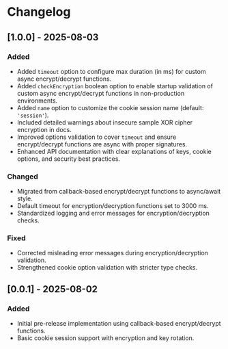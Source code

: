 # Changelog

<!-- ## [Unreleased]
### Added
- Placeholder for upcoming features or fixes. -->

## [1.0.0] - 2025-08-03

### Added
- Added `timeout` option to configure max duration (in ms) for custom async encrypt/decrypt functions.
- Added `checkEncryption` boolean option to enable startup validation of custom async encrypt/decrypt functions in non-production environments.
- Added `name` option to customize the cookie session name (default: `'session'`).
- Included detailed warnings about insecure sample XOR cipher encryption in docs.
- Improved options validation to cover `timeout` and ensure encrypt/decrypt functions are async with proper signatures.
- Enhanced API documentation with clear explanations of keys, cookie options, and security best practices.

### Changed
- Migrated from callback-based encrypt/decrypt functions to async/await style.
- Default timeout for encryption/decryption functions set to 3000 ms.
- Standardized logging and error messages for encryption/decryption checks.

### Fixed
- Corrected misleading error messages during encryption/decryption validation.
- Strengthened cookie option validation with stricter type checks.

## [0.0.1] - 2025-08-02

### Added
- Initial pre-release implementation using callback-based encrypt/decrypt functions.
- Basic cookie session support with encryption and key rotation.